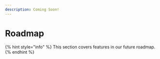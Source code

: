 ```yaml
---
description: Coming Soon!
---
```


# Roadmap

{% hint style="info" %}
This section covers features in our future roadmap.&#x20;
{% endhint %}
